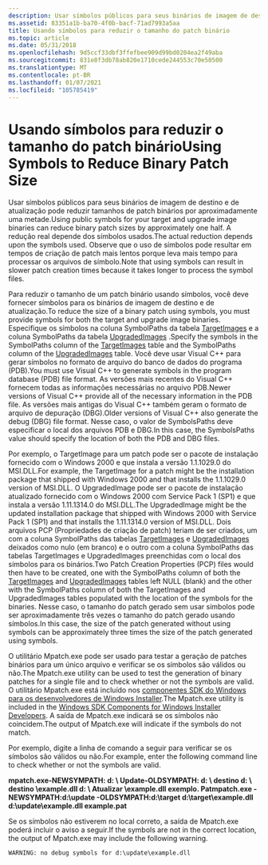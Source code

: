 ```yaml
---
description: Usar símbolos públicos para seus binários de imagem de destino e de atualização pode reduzir tamanhos de patch binários por aproximadamente uma metade.
ms.assetid: 83351a1b-ba70-4f0b-bacf-71ad7993a5aa
title: Usando símbolos para reduzir o tamanho do patch binário
ms.topic: article
ms.date: 05/31/2018
ms.openlocfilehash: 9d5ccf33dbf3ffefbee909d99bd0204ea2f49aba
ms.sourcegitcommit: 831e8f3db78ab820e1710cede244553c70e50500
ms.translationtype: MT
ms.contentlocale: pt-BR
ms.lasthandoff: 01/07/2021
ms.locfileid: "105785419"
---
```

# <a name="using-symbols-to-reduce-binary-patch-size"></a><span data-ttu-id="c3260-103">Usando símbolos para reduzir o tamanho do patch binário</span><span class="sxs-lookup"><span data-stu-id="c3260-103">Using Symbols to Reduce Binary Patch Size</span></span>

<span data-ttu-id="c3260-104">Usar símbolos públicos para seus binários de imagem de destino e de atualização pode reduzir tamanhos de patch binários por aproximadamente uma metade.</span><span class="sxs-lookup"><span data-stu-id="c3260-104">Using public symbols for your target and upgrade image binaries can reduce binary patch sizes by approximately one half.</span></span> <span data-ttu-id="c3260-105">A redução real depende dos símbolos usados.</span><span class="sxs-lookup"><span data-stu-id="c3260-105">The actual reduction depends upon the symbols used.</span></span> <span data-ttu-id="c3260-106">Observe que o uso de símbolos pode resultar em tempos de criação de patch mais lentos porque leva mais tempo para processar os arquivos de símbolo.</span><span class="sxs-lookup"><span data-stu-id="c3260-106">Note that using symbols can result in slower patch creation times because it takes longer to process the symbol files.</span></span>

<span data-ttu-id="c3260-107">Para reduzir o tamanho de um patch binário usando símbolos, você deve fornecer símbolos para os binários de imagem de destino e de atualização.</span><span class="sxs-lookup"><span data-stu-id="c3260-107">To reduce the size of a binary patch using symbols, you must provide symbols for both the target and upgrade image binaries.</span></span> <span data-ttu-id="c3260-108">Especifique os símbolos na coluna SymbolPaths da tabela [TargetImages](targetimages-table-patchwiz-dll-.md) e a coluna SymbolPaths da tabela [UpgradedImages](upgradedimages-table-patchwiz-dll-.md) .</span><span class="sxs-lookup"><span data-stu-id="c3260-108">Specify the symbols in the SymbolPaths column of the [TargetImages](targetimages-table-patchwiz-dll-.md) table and the SymbolPaths column of the [UpgradedImages](upgradedimages-table-patchwiz-dll-.md) table.</span></span> <span data-ttu-id="c3260-109">Você deve usar Visual C++ para gerar símbolos no formato de arquivo do banco de dados do programa (PDB).</span><span class="sxs-lookup"><span data-stu-id="c3260-109">You must use Visual C++ to generate symbols in the program database (PDB) file format.</span></span> <span data-ttu-id="c3260-110">As versões mais recentes do Visual C++ fornecem todas as informações necessárias no arquivo PDB.</span><span class="sxs-lookup"><span data-stu-id="c3260-110">Newer versions of Visual C++ provide all of the necessary information in the PDB file.</span></span> <span data-ttu-id="c3260-111">As versões mais antigas do Visual C++ também geram o formato de arquivo de depuração (DBG).</span><span class="sxs-lookup"><span data-stu-id="c3260-111">Older versions of Visual C++ also generate the debug (DBG) file format.</span></span> <span data-ttu-id="c3260-112">Nesse caso, o valor de SymbolsPaths deve especificar o local dos arquivos PDB e DBG.</span><span class="sxs-lookup"><span data-stu-id="c3260-112">In this case, the SymbolsPaths value should specify the location of both the PDB and DBG files.</span></span>

<span data-ttu-id="c3260-113">Por exemplo, o TargetImage para um patch pode ser o pacote de instalação fornecido com o Windows 2000 e que instala a versão 1.1.1029.0 do MSI.DLL.</span><span class="sxs-lookup"><span data-stu-id="c3260-113">For example, the TargetImage for a patch might be the installation package that shipped with Windows 2000 and that installs the 1.1.1029.0 version of MSI.DLL.</span></span> <span data-ttu-id="c3260-114">O UpgradedImage pode ser o pacote de instalação atualizado fornecido com o Windows 2000 com Service Pack 1 (SP1) e que instala a versão 1.11.1314.0 do MSI.DLL.</span><span class="sxs-lookup"><span data-stu-id="c3260-114">The UpgradedImage might be the updated installation package that shipped with Windows 2000 with Service Pack 1 (SP1) and that installs the 1.11.1314.0 version of MSI.DLL.</span></span> <span data-ttu-id="c3260-115">Dois arquivos PCP (Propriedades de criação de patch) teriam de ser criados, um com a coluna SymbolPaths das tabelas [TargetImages](targetimages-table-patchwiz-dll-.md) e [UpgradedImages](upgradedimages-table-patchwiz-dll-.md) deixados como nulo (em branco) e o outro com a coluna SymbolPaths das tabelas TargetImages e UpgradedImages preenchidas com o local dos símbolos para os binários.</span><span class="sxs-lookup"><span data-stu-id="c3260-115">Two Patch Creation Properties (PCP) files would then have to be created, one with the SymbolPaths column of both the [TargetImages](targetimages-table-patchwiz-dll-.md) and [UpgradedImages](upgradedimages-table-patchwiz-dll-.md) tables left NULL (blank) and the other with the SymbolPaths column of both the TargetImages and UpgradedImages tables populated with the location of the symbols for the binaries.</span></span> <span data-ttu-id="c3260-116">Nesse caso, o tamanho do patch gerado sem usar símbolos pode ser aproximadamente três vezes o tamanho do patch gerado usando símbolos.</span><span class="sxs-lookup"><span data-stu-id="c3260-116">In this case, the size of the patch generated without using symbols can be approximately three times the size of the patch generated using symbols.</span></span>

<span data-ttu-id="c3260-117">O utilitário Mpatch.exe pode ser usado para testar a geração de patches binários para um único arquivo e verificar se os símbolos são válidos ou não.</span><span class="sxs-lookup"><span data-stu-id="c3260-117">The Mpatch.exe utility can be used to test the generation of binary patches for a single file and to check whether or not the symbols are valid.</span></span> <span data-ttu-id="c3260-118">O utilitário Mpatch.exe está incluído nos [componentes SDK do Windows para os desenvolvedores de Windows Installer](platform-sdk-components-for-windows-installer-developers.md).</span><span class="sxs-lookup"><span data-stu-id="c3260-118">The Mpatch.exe utility is included in the [Windows SDK Components for Windows Installer Developers](platform-sdk-components-for-windows-installer-developers.md).</span></span> <span data-ttu-id="c3260-119">A saída de Mpatch.exe indicará se os símbolos não coincidem.</span><span class="sxs-lookup"><span data-stu-id="c3260-119">The output of Mpatch.exe will indicate if the symbols do not match.</span></span>

<span data-ttu-id="c3260-120">Por exemplo, digite a linha de comando a seguir para verificar se os símbolos são válidos ou não.</span><span class="sxs-lookup"><span data-stu-id="c3260-120">For example, enter the following command line to check whether or not the symbols are valid.</span></span>

<span data-ttu-id="c3260-121">**mpatch.exe-NEWSYMPATH: d: \\ Update-OLDSYMPATH: d: \\ destino d: \\ destino \\example.dll d: \\ Atualizar \\example.dll exemplo. Pat**</span><span class="sxs-lookup"><span data-stu-id="c3260-121">**mpatch.exe -NEWSYMPATH:d:\\update -OLDSYMPATH:d:\\target d:\\target\\example.dll d:\\update\\example.dll example.pat**</span></span>

<span data-ttu-id="c3260-122">Se os símbolos não estiverem no local correto, a saída de Mpatch.exe poderá incluir o aviso a seguir.</span><span class="sxs-lookup"><span data-stu-id="c3260-122">If the symbols are not in the correct location, the output of Mpatch.exe may include the following warning.</span></span>

``` syntax
WARNING: no debug symbols for d:\update\example.dll
```

 

 



